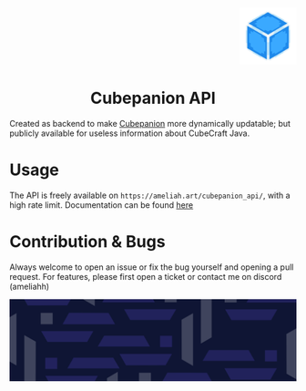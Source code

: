 <div align="right">
  <img src="assets/cube_logo.png" alt="Logo" width="100">
</div>

# <center>Cubepanion API</center>


Created as backend to make [Cubepanion](https://github.com/Fesaa/Cubepanion) more dynamically updatable; but publicly available for useless information about CubeCraft Java. 

# Usage

The API is freely available on `https://ameliah.art/cubepanion_api/`, with a high rate limit. Documentation can be found [here](https://ameliah.art/cubepanion_api/rapidoc)


# Contribution & Bugs
Always welcome to open an issue or fix the bug yourself and opening a pull request. For features, please first open a ticket or contact me on discord (ameliahh)

<div align="center">
  <img src="assets/background.png" alt="background">
</div>

